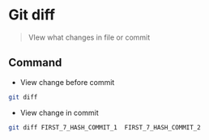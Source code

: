 # Git diff

> VIew what changes in file or commit

## Command

- View change before commit

```sh
git diff
```

- View change in commit

```sh
git diff FIRST_7_HASH_COMMIT_1  FIRST_7_HASH_COMMIT_2
```
